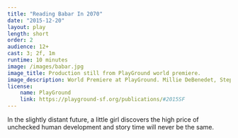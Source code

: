 ```yaml
---
title: "Reading Babar In 2070"
date: "2015-12-20"
layout: play
length: short
order: 2
audience: 12+
cast: 3; 2f, 1m
runtime: 10 minutes
image: /images/babar.jpg
image_title: Production still from PlayGround world premiere.
image_description: World Premiere at PlayGround. Millie DeBenedet, Stephanie Prentice and Michael Barrett Austin
license:
    name: PlayGround
    link: https://playground-sf.org/publications/#2015SF
---
```


In the slightly distant future, a little girl discovers the high price of unchecked human development and story time will never be the same.
